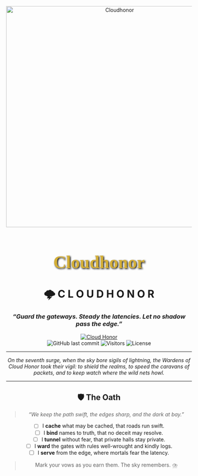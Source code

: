 <div align="center">
  <img src="https://copilot.microsoft.com/th/id/BCO.99367fa9-22c4-46e2-854b-1c88bdcd622e.png" alt="Cloudhonor" width="600"/>
  <h1 style="font-family: 'Cinzel', serif; font-size: 48px; color: #d4af37; text-shadow: 2px 2px 4px #000;">Cloudhonor</h1>
</div>

<!-- Optional: Add this to your README to load the fantasy-style font -->
<link href="https://fonts.googleapis.com/css2?family=Cinzel:wght@700&display=swap" rel="stylesheet">
<div align="center">
  
<!--
  Theme: CLOUD HONOR
  Style: High Fantasy (LoTR vibes), GitHub-safe Markdown + minimal HTML
  Paste this entire file as your README.md
-->

<div align="center">

# 🌩️ **C L O U D  H O N O R**  
### *“Guard the gateways. Steady the latencies. Let no shadow pass the edge.”*

</div>

<div align="center">
  
[![Cloud Honor](https://img.shields.io/badge/Order-Cloud_Honor-5b7fff?labelColor=0a0f1e)](#the-oath)  
![GitHub last commit](https://img.shields.io/github/last-commit/OWNER/REPO?label=Last%20rite&color=7dd3fc) 
![Visitors](https://visitor-badge.laobi.icu/badge?page_id=OWNER.REPO&left_color=0a0f1e&right_color=5b7fff)
![License](https://img.shields.io/badge/License-MIT-93c5fd)

</div>

---

<p align="center">
<i>On the seventh surge, when the sky bore sigils of lightning,  
the Wardens of Cloud Honor took their vigil:  
to shield the realms, to speed the caravans of packets,  
and to keep watch where the wild nets howl.</i>
</p>

---

## 🛡️ The Oath <a name="the-oath"></a>

> *“We keep the path swift, the edges sharp, and the dark at bay.”*

- [ ] I **cache** what may be cached, that roads run swift.  
- [ ] I **bind** names to truth, that no deceit may resolve.  
- [ ] I **tunnel** without fear, that private halls stay private.  
- [ ] I **ward** the gates with rules well-wrought and kindly logs.  
- [ ] I **serve** from the edge, where mortals fear the latency.

> Mark your vows as you earn them. The sky remembers. ⛈️
